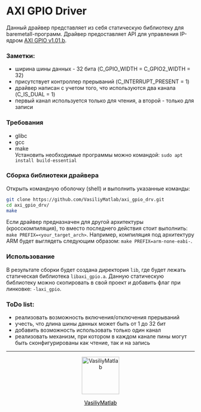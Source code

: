 # AXI GPIO Driver

Данный драйвер представляет из себя статическую библиотеку для baremetall-программ. Драйвер предоставляет API для управления IP-ядром <a href="https://docs.xilinx.com/v/u/1.01b-English/ds744_axi_gpio">AXI GPIO v1.01.b</a>.

### Заметки:  
- ширина шины данных - 32 бита (C_GPIO_WIDTH = C_GPIO2_WIDTH = 32)
- присутствует контроллер прерываний (C_INTERRUPT_PRESENT = 1)
- драйвер написан с учетом того, что используются два канала (C_IS_DUAL = 1)
- первый канал используется только для чтения, а второй - только для записи

### Требования
- glibc
- gcc
- make  
Установить необходимые программы можно командой: `sudo apt install build-essential`

### Сборка библиотеки драйвера
Открыть командную оболочку (shell) и выполнить указанные команды:  
```bash
git clone https://github.com/VasiliyMatlab/axi_gpio_drv.git
cd axi_gpio_drv/
make
```
Если драйвер предназначен для другой архитектуры (кросскомпиляция), то вместо последнего действия стоит выполнить: `make PREFIX=<your_target_arch>`. Например, компиляция под архитектуру ARM будет выглядеть следующим образом: `make PREFIX=arm-none-eabi-`.

### Использование
В результате сборки будет создана директория `lib`, где будет лежать статическая библиотека `libaxi_gpio.a`. Данную статическую библиотеку можно скопировать в свой проект и добавить флаг при линковке: `-laxi_gpio`.

### ToDo list:
- реализовать возможность включения/отключения прерываний
- учесть, что длина шины данных может быть от 1 до 32 бит
- добавить возможность использовать только один канал
- реализовать механизм, при котором в каждом канале пины могут быть сконфигурированы как чтение, так и на запись

***
<p align="center"><a href="https://github.com/VasiliyMatlab"><img src="https://github.com/VasiliyMatlab.png" width="100" alt="VasiliyMatlab" /></a></p>
<p align="center"><a href="https://github.com/VasiliyMatlab" style="color: #000000">VasiliyMatlab</a></p>
